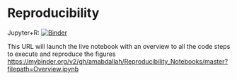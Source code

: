 # Reproducibility

Jupyter+R: [![Binder](https://mybinder.org/badge.svg)](https://mybinder.org/v2/gh/amabdallah/Reproducibility_Notebooks/master?filepath=Overview.ipynb)

This URL will launch the live notebook with an overview to all the code steps to execute and reproduce the figures
https://mybinder.org/v2/gh/amabdallah/Reproducibility_Notebooks/master?filepath=Overview.ipynb
